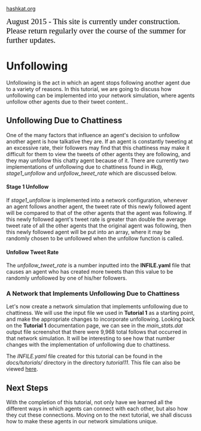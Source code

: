 [hashkat.org](http://hashkat.org)

<span style="color:black; font-family:Georgia; font-size:1.5em;">August 2015 - This site is currently under construction. Please return regularly over the course of the summer for further updates. </span>

# Unfollowing

Unfollowing is the act in which an agent stops following another agent due to a variety of reasons. In this tutorial, we are going to discuss how unfollowing can be implemented into your network simulation, where agents unfollow other agents due to their tweet content..

## Unfollowing Due to Chattiness

One of the many factors that influence an agent's decision to unfollow another agent is how talkative they are. If an agent is constantly tweeting at an excessive rate, their followers may find that this chattiness may make it difficult for them to view the tweets of other agents they are following, and they may unfollow this chatty agent because of it. There are currently two implementations of unfollowing due to chattiness found in #k@, *stage1_unfollow* and *unfollow_tweet_rate* which are discussed below.

#### Stage 1 Unfollow

If *stage1_unfollow* is implemented into a network configuration, whenever an agent follows another agent, the tweet rate of this newly followed agent will be compared to that of the other agents that the agent was following. If this newly followed agent's tweet rate is greater than double the average tweet rate of all the other agents that the original agent was following, then this newly followed agent will be put into an array, where it may be randomly chosen to be unfollowed when the unfollow function is called.

#### Unfollow Tweet Rate

The *unfollow_tweet_rate* is a number inputted into the **INFILE.yaml** file that causes an agent who has created more tweets than this value to be randomly unfollowed by one of his/her followers.

### A Network that Implements Unfollowing Due to Chattiness

Let's now create a network simulation that implements unfollowing due to chattiness. We will use the input file we used in **Tutorial 1** as a starting point, and make the appropriate changes to incorporate unfollowing. Looking back on the **Tutorial 1** documentation page, we can see in the *main_stats.dat* output file screenshot that there were 9,968 total follows that occurred in that network simulation. It will be interesting to see how that number changes with the implementation of unfollowing due to chattiness.

The *INFILE.yaml* file created for this tutorial can be found in the *docs/tutorials/* directory in the directory *tutorial11*. This file can also be viewed [here](https://github.com/hashkat/hashkat/blob/master/docs/tutorials/tutorial11/INFILE.yaml).



## Next Steps

With the completion of this tutorial, not only have we learned all the different ways in which agents can connect with each other, but also how they cut these connections. Moving on to the next tutorial, we shall discuss how to make these agents in our network simulations unique.